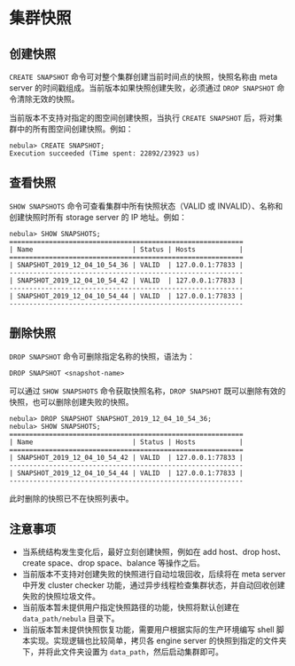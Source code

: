 # 集群快照

## 创建快照

`CREATE SNAPSHOT` 命令可对整个集群创建当前时间点的快照，快照名称由 meta server 的时间戳组成。当前版本如果快照创建失败，必须通过 `DROP SNAPSHOT` 命令清除无效的快照。

当前版本不支持对指定的图空间创建快照，当执行 `CREATE SNAPSHOT` 后，将对集群中的所有图空间创建快照。例如：

```ngql
nebula> CREATE SNAPSHOT;
Execution succeeded (Time spent: 22892/23923 us)
```

## 查看快照

`SHOW SNAPSHOTS` 命令可查看集群中所有快照状态（VALID 或 INVALID）、名称和创建快照时所有 storage server 的 IP 地址。例如：

```ngql
nebula> SHOW SNAPSHOTS;
===========================================================
| Name                         | Status | Hosts           |
===========================================================
| SNAPSHOT_2019_12_04_10_54_36 | VALID  | 127.0.0.1:77833 |
-----------------------------------------------------------
| SNAPSHOT_2019_12_04_10_54_42 | VALID  | 127.0.0.1:77833 |
-----------------------------------------------------------
| SNAPSHOT_2019_12_04_10_54_44 | VALID  | 127.0.0.1:77833 |
-----------------------------------------------------------
```

## 删除快照

`DROP SNAPSHOT` 命令可删除指定名称的快照，语法为：

```ngql
DROP SNAPSHOT <snapshot-name>
```

可以通过 `SHOW SNAPSHOTS` 命令获取快照名称，`DROP SNAPSHOT` 既可以删除有效的快照，也可以删除创建失败的快照。

```ngql
nebula> DROP SNAPSHOT SNAPSHOT_2019_12_04_10_54_36;
nebula> SHOW SNAPSHOTS;
===========================================================
| Name                         | Status | Hosts           |
===========================================================
| SNAPSHOT_2019_12_04_10_54_42 | VALID  | 127.0.0.1:77833 |
-----------------------------------------------------------
| SNAPSHOT_2019_12_04_10_54_44 | VALID  | 127.0.0.1:77833 |
-----------------------------------------------------------
```

此时删除的快照已不在快照列表中。

## 注意事项

- 当系统结构发生变化后，最好立刻创建快照，例如在 add host、drop host、create space、drop space、balance 等操作之后。
- 当前版本不支持对创建失败的快照进行自动垃圾回收，后续将在 meta server 中开发 cluster checker 功能，通过异步线程检查集群状态，并自动回收创建失败的快照垃圾文件。
- 当前版本暂未提供用户指定快照路径的功能，快照将默认创建在 `data_path/nebula` 目录下。
- 当前版本暂未提供快照恢复功能，需要用户根据实际的生产环境编写 shell 脚本实现。实现逻辑也比较简单，拷贝各 engine server 的快照到指定的文件夹下，并将此文件夹设置为 `data_path`，然后启动集群即可。
